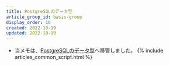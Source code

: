 ```yaml
---
title: PostgreSQLのデータ型
article_group_id: basis-group
display_order: 10
created: 2022-10-19
updated: 2022-10-19
---
```

- 当メモは、[PostgreSQLのデータ型](https://thinktwice.tech/it/postgresql/data_types_in_postgresql/)へ移管しました。
{% include articles_common_script.html %}
